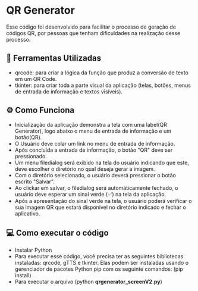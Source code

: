 # QR Generator

Esse código foi desenvolvido para facilitar o processo de geração de códigos QR, por pessoas que tenham dificuldades na realização desse processo. 


## 🔧 Ferramentas Utilizadas

-   qrcode: para criar a lógica da função que produz a conversão de texto em um QR Code.
-   tkinter: para criar toda a parte visual da aplicação (telas, botões, menus de entrada de informação e textos visíveis).

## ⚙️ Como Funciona

-   Inicialização da aplicação demonstra a tela com uma label(QR Generator), logo abaixo o menu de entrada de informação e um botão(QR).
-   O Usuário deve colar um link no menu de entrada de informação.
-   Após concluída a entrada de informação, o botão "QR" deve ser pressionado.
-   Um menu filedialog será exibido na tela do usuário indicando que este, deve escolher o diretório no qual deseja gerar a imagem.
-   Com o diretório selecionado, o usuário deverá pressionar o botão escrito "Salvar".
-   Ao clickar em salvar, o filedialog será automáticamente fechado, o usuário deve esperar um sinal verde (✅) na tela da aplicação.
-   Após a apresentação do sinal verde na tela, o usuário poderá verificar o sua imagem QR que estará disponível no diretório indicado e fechar o aplicativo.

## 💻 Como executar o código

- Instalar Python
- Para executar esse código, você precisa ter as seguintes bibliotecas instaladas: qrcode, gTTS e tkinter. Elas podem ser instaladas usando o gerenciador de pacotes Python pip com os seguinte comandos: (pip install) 
- Para executar o arquivo (python **qrgenerator_screenV2.py**)
